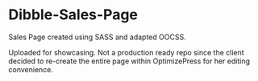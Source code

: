 Dibble-Sales-Page
=================

Sales Page created using SASS and adapted OOCSS. 

Uploaded for showcasing. Not a production ready repo since the client decided to re-create 
the entire page within OptimizePress for her editing convenience. 
